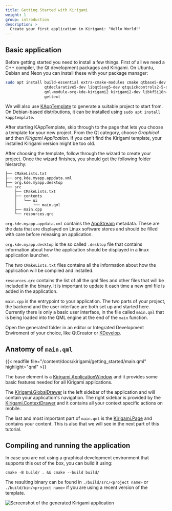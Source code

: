 ```yaml
---
title: Getting Started with Kirigami
weight: 1
group: introduction
description: >
  Create your first application in Kirigami: "Hello World!"
---
```


## Basic application

Before getting started you need to install a few things. First of all we need
a C++ compiler, the Qt development packages and Kirigami. On Ubuntu, Debian and
Neon you can install these with your package manager:

```bash
sudo apt install build-essential extra-cmake-modules cmake qtbase5-dev \
                 qtdeclarative5-dev libqt5svg5-dev qtquickcontrols2-5-dev \
                 qml-module-org-kde-kirigami2 kirigami2-dev libkf5i18n-dev \
                 gettext
```

<!-- Todo cover kdesrc-build somewhere and link to it -->

We will also use [KAppTemplate](https://kde.org/applications/kapptemplate) to generate a suitable project to start from.
On Debian-based distributions, it can be installed using `sudo apt install kapptemplate`.

After starting KAppTemplate, skip through to the page that lets you choose
a template for your new project. From the Qt category, choose *Graphical*
and then *Kirigami Application*. If you can't find the Kirigami template,
your installed Kirigami version might be too old.

After choosing the template, follow through the wizard to create your project.
Once the wizard finishes, you should get the following folder hierarchy:

```
├── CMakeLists.txt
├── org.kde.myapp.appdata.xml
├── org.kde.myapp.desktop
└── src
    ├── CMakeLists.txt
    ├── contents
    │   └── ui
    │       └── main.qml
    ├── main.cpp
    └── resources.qrc
```

`org.kde.myapp.appdata.xml` contains the [AppStream](https://www.freedesktop.org/software/appstream/docs/sect-Metadata-Application.html)
metadata. These are the data that are displayed on Linux software stores
and should be filled with care before releasing an application.

`org.kde.myapp.desktop` is the so called `.desktop` file that
contains information about how the application should be displayed
in a linux application launcher.

The two `CMakeLists.txt` files contains all the information about how the
application will be compiled and installed.

`resources.qrc` contains the list of all the qml files and other files
that will be included in the binary. It is important to update it each
time a new qml file is added in the application.

`main.cpp` is the entrypoint to your application. The two parts of your
project, the backend and the user interface are both set up and started
here. Currently there is only a basic user interface, in the file called
`main.qml` that is being loaded into the QML engine at the end of the
`main` function.

Open the generated folder in an editor or Integrated Development Enviroment
of your choice, like QtCreator or [KDevelop](https://kdevelop.org).


## Anatomy of `main.qml`

{{< readfile file="/content/docs/kirigami/getting_started/main.qml" highlight="qml" >}}

The base element is a [Kirigami.ApplicationWindow](docs:kirigami2;ApplicationWindow)
and it provides some basic features
needed for all Kirigami applications.

The [Kirigami.GlobalDrawer](docs:kirigami2;GlobalDrawer)
is the left sidebar of the application
and will contain your application's navigation. The right sidebar is
provided by the [Kirigami.ContextDrawer](docs:kirigami2;ContextDrawer)
and it contains all your context specific actions on mobile.

The last and most important part of `main.qml` is the [Kirigami.Page](docs:kirigami2;Page)
and contains your content. This is also that we will see in the next part
of this tutorial.

## Compiling and running the application

In case you are not using a graphical development environment that supports this out of the box, you can build it using:
```
cmake -B build/ . && cmake --build build/
```

The resulting binary can be found in `./build/src/<project name>` or 
`./build/bin/<project name>` if you are using a recent version of the
template.

![Screenshot of the generated Kirigami application](template.png)
